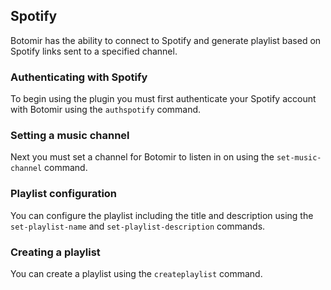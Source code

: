 ## Spotify

Botomir has the ability to connect to Spotify and generate playlist based on Spotify links sent to a specified channel.

### Authenticating with Spotify

To begin using the plugin you must first authenticate your Spotify account with Botomir using the `authspotify` command.

### Setting a music channel

Next you must set a channel for Botomir to listen in on using the `set-music-channel` command.

### Playlist configuration

You can configure the playlist including the title and description using the `set-playlist-name` and `set-playlist-description` commands.

### Creating a playlist

You can create a playlist using the `createplaylist` command.
